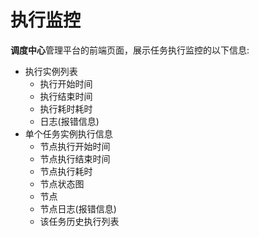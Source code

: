 # 执行监控

**调度中心**管理平台的前端页面，展示任务执行监控的以下信息:

- 执行实例列表
  - 执行开始时间
  - 执行结束时间
  - 执行耗时耗时
  - 日志(报错信息)
- 单个任务实例执行信息
  - 节点执行开始时间
  - 节点执行结束时间
  - 节点执行耗时
  - 节点状态图
  - 节点
  - 节点日志(报错信息)
  - 该任务历史执行列表
